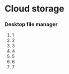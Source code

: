 <h1>Cloud storage</h1>
<h3>Desktop file manager</h3>
<ol>
<li>1</li>
<li>2</li>
<li>3</li>
<li>4</li>
<li>5</li>
<li>6</li>
<li>7</li>
</ol>